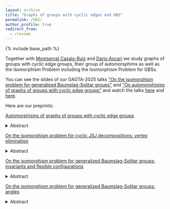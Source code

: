 ```yaml
---
layout: archive
title: "Graphs of groups with cyclic edges and GBS"
permalink: /GBS/
author_profile: true
redirect_from:
  - /resume
---
```


{% include base_path %}


Together with <a href="https://montsecasals.wixsite.com/montse" target="_blank">Montserrat Casals-Ruiz</a>  and <a href="https://sites.google.com/view/dario-ascari" target="_blank">Dario Ascari</a> we study graphs of groups with cyclic edge groups, their group of automorsphims as well as the Isomorphism Problem including the Isomorphism Problem for GBSs. 

You can see the slides of our GAGTA-2025 talks <a href="https://web.stevens.edu/algebraic/Stevens2025/Abstracts/Abstract_Casals.pdf" target="_blank">"On the isomorphism problem for generalised Baumslag-Solitar groups"</a> and <a href="https://web.stevens.edu/algebraic/Stevens2025/Abstracts/Abstract_Kazachkov.pdf" target="_blank">"On automorphisms of graphs of groups with cyclic edge groups"</a> and watch the talks <a href="https://stevens.hosted.panopto.com/Panopto/Pages/Viewer.aspx?id=c38c5357-60c4-4981-a8b7-b2f701871efc&start=2675.553931" target="_blank">here</a> and <a href="https://stevens.hosted.panopto.com/Panopto/Pages/Viewer.aspx?id=f2aafe88-8f4c-4202-bc09-b2f901188af4&start=3133.128986" target="_blank">here</a>. 


Here are our preprints:

<a href="http://ilyakazachkov.github.io/files/Automorphisms.pdf" target="_blank">Automorphisms of graphs of groups with cyclic edge groups</a>
<details>
<summary>Abstract</summary>
We describe the outer automorphism group of a one-ended fundamental group of a graph of groups, when edge groups are cyclic, and vertex groups are torsion-free with cyclic centralizers. We show that in this case the outer automorphism group is virtually built from the outer automorphisms of the vertex groups (fixing some elements), the outer automorphisms of some associated generalized Baumslag-Solitar groups, and generalized twists - partial conjugations by elements in the centralizers of some elliptic elements in the group. 
</details>


<a href="http://ilyakazachkov.github.io/files/GBS1.pdf" target="_blank">On the isomorphism problem for cyclic JSJ decompositions: vertex elimination</a>
<details>
<summary>Abstract</summary> 
 We introduce two new moves on graphs of groups with cyclic edge groups that preserve the fundamental group. These moves allow us to address the isomorphism problem without the use of expansions, therefore keeping the number of vertices and edges constant along sequences of moves witnessing an isomorphism between two groups. We further show that the isomorphism problem for a large family of cyclic JSJ decompositions reduces to the case of generalized Baumslag-Solitar groups (GBS), and that among GBSs, it suffices to consider one-vertex graphs. As an application of the methods, we solve the isomorphism problem for a broad class of flexible GBSs. Finally, we discuss potential further applications of our techniques.
</details>

<a href="http://ilyakazachkov.github.io/files/GBS2.pdf" target="_blank">On the isomorphism problem for generalized Baumslag-Solitar groups: invariants and flexible configurations</a>
<details>
<summary>Abstract</summary> 
 We establish the decidability of the isomorphism problem for a broad class of generalized Baumslag–Solitar (GBS) groups — specifically, those with a single quasi-conjugacy class and a full-support gap. To achieve this, we introduce a family of invariants that fully characterize the isomorphism classes within this family.
</details>

<a href="http://ilyakazachkov.github.io/files/GBS3.pdf" target="_blank">On the isomorphism problem for generalized Baumslag-Solitar groups: angles</a>
<details>
<summary>Abstract</summary> 
 We introduce a new isomorphism invariant for generalized Baumslag-Solitar groups (GBS), the limit angle. This invariant has a geometric interpretation that displays a qualitatively new dynamics, and it is completely different from any previously known isomorphism invariant. We apply this invariant to classify GBSs with one vertex and two edges.
</details>